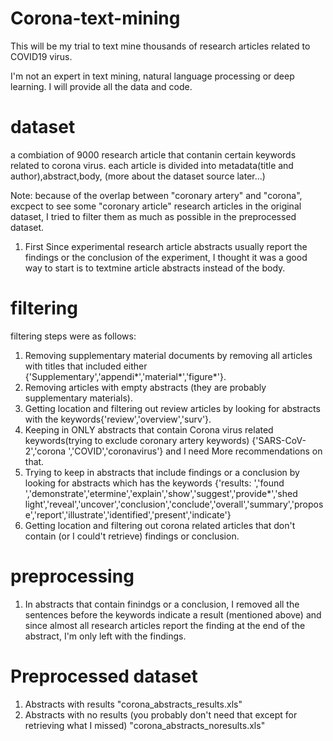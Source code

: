 # Corona-text-mining
This will be my trial to text mine thousands of research articles related to COVID19 virus.

 I'm not an expert in text mining, natural language processing or deep learning. I will provide all the data and code. 

# dataset
a combiation of 9000 research article that contanin certain keywords related to corona virus. each article is divided into metadata(title and author),abstract,body, (more about the dataset source later...)

Note: because of the overlap between "coronary artery" and "corona", excpect to see some "coronary article" research articles in the original dataset, I tried to filter them as much as possible in the preprocessed dataset.

1. First 
Since experimental research article abstracts usually report the findings or the conclusion of the experiment, I thought it was a good way to start is to textmine article abstracts instead of the body.

# filtering
filtering steps were as follows:
1. Removing supplementary material documents by removing all articles with titles that included either  {'Supplementary','appendi*','material*','figure*'}.
2. Removing articles with empty abstracts (they are probably supplementary materials).
3. Getting location and filtering out review articles by looking for abstracts with the keywords{'review','overview','surv'}.
4. Keeping in ONLY abstracts that contain Corona virus related keywords(trying to exclude coronary artery keywords) {'SARS-CoV-2','corona ','COVID','coronavirus'} and I need More recommendations on that.
5. Trying to keep in abstracts that include findings or a conclusion by looking for abstracts which has the keywords {'results: ','found ','demonstrate','etermine','explain','show','suggest','provide*','shed light','reveal','uncover','conclusion','conclude','overall','summary','propose','report','illustrate','identified','present','indicate'}
6. Getting location and filtering out corona related articles that don't contain (or I could't retrieve) findings or conclusion.
    
# preprocessing
1. In abstracts that contain finindgs or a conclusion, I removed all the sentences before the keywords indicate a result (mentioned above) and since almost all research articles report the finding at the end of the abstract, I'm only left with the findings. 

# Preprocessed dataset
1. Abstracts with results "corona_abstracts_results.xls"
2. Abstracts with no results (you probably don't need that except for retrieving what I missed) "corona_abstracts_noresults.xls" 
